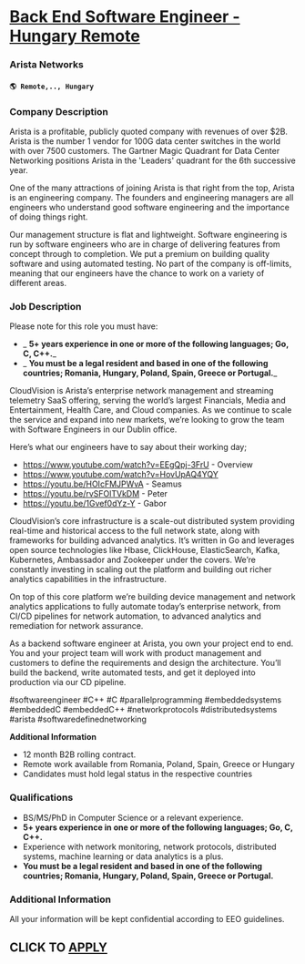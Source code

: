 # [Back End Software Engineer - Hungary Remote](https://www.remotewlb.com/apply/back-end-software-engineer-hungary-remote-106876)  
### Arista Networks  
#### `🌎 Remote,.., Hungary`  

### **Company Description**

Arista is a profitable, publicly quoted company with revenues of over $2B. Arista is the number 1 vendor for 100G data center switches in the world with over 7500 customers. The Gartner Magic Quadrant for Data Center Networking positions Arista in the 'Leaders' quadrant for the 6th successive year.

One of the many attractions of joining Arista is that right from the top, Arista is an engineering company. The founders and engineering managers are all engineers who understand good software engineering and the importance of doing things right.

Our management structure is flat and lightweight. Software engineering is run by software engineers who are in charge of delivering features from concept through to completion. We put a premium on building quality software and using automated testing. No part of the company is off-limits, meaning that our engineers have the chance to work on a variety of different areas.

### **Job Description**

Please note for this role you must have:

  *  _ **5+ years experience in one or more of the following languages; Go, C, C++.**_
  *  _ **You must be a legal resident and based in one of the following countries; Romania, Hungary, Poland, Spain, Greece or Portugal.**_

CloudVision is Arista’s enterprise network management and streaming telemetry SaaS offering, serving the world’s largest Financials, Media and Entertainment, Health Care, and Cloud companies. As we continue to scale the service and expand into new markets, we’re looking to grow the team with Software Engineers in our Dublin office.

Here’s what our engineers have to say about their working day;

  * https://www.youtube.com/watch?v=EEgQpj-3FrU - Overview
  * https://www.youtube.com/watch?v=HovUpAQ4YQY
  * https://youtu.be/HOIcFMJPWvA - Seamus
  * https://youtu.be/rvSFOlTVkDM - Peter
  * https://youtu.be/1Gvef0dYz-Y - Gabor

CloudVision’s core infrastructure is a scale-out distributed system providing real-time and historical access to the full network state, along with frameworks for building advanced analytics. It’s written in Go and leverages open source technologies like Hbase, ClickHouse, ElasticSearch, Kafka, Kubernetes, Ambassador and Zookeeper under the covers. We’re constantly investing in scaling out the platform and building out richer analytics capabilities in the infrastructure.

On top of this core platform we’re building device management and network analytics applications to fully automate today’s enterprise network, from CI/CD pipelines for network automation, to advanced analytics and remediation for network assurance.

As a backend software engineer at Arista, you own your project end to end. You and your project team will work with product management and customers to define the requirements and design the architecture. You’ll build the backend, write automated tests, and get it deployed into production via our CD pipeline.

#softwareengineer #C++ #C #parallelprogramming #embeddedsystems #embeddedC #embeddedC++ #networkprotocols #distributedsystems #arista #softwaredefinednetworking

 **Additional Information**

  * 12 month B2B rolling contract. 
  * Remote work available from Romania, Poland, Spain, Greece or Hungary
  * Candidates must hold legal status in the respective countries

###  **Qualifications**

  * BS/MS/PhD in Computer Science or a relevant experience.
  *  **5+ years experience in one or more of the following languages; Go, C, C++.**
  * Experience with network monitoring, network protocols, distributed systems, machine learning or data analytics is a plus.
  *  **You must be a legal resident and based in one of the following countries; Romania, Hungary, Poland, Spain, Greece or Portugal.**

###  **Additional Information**

All your information will be kept confidential according to EEO guidelines.

  
## CLICK TO [APPLY](https://www.remotewlb.com/apply/back-end-software-engineer-hungary-remote-106876)

